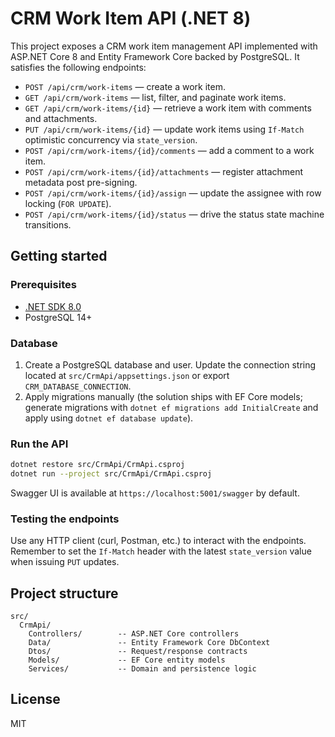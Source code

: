 # CRM Work Item API (.NET 8)

This project exposes a CRM work item management API implemented with ASP.NET Core 8 and Entity Framework Core backed by PostgreSQL. It satisfies the following endpoints:

- `POST /api/crm/work-items` &mdash; create a work item.
- `GET /api/crm/work-items` &mdash; list, filter, and paginate work items.
- `GET /api/crm/work-items/{id}` &mdash; retrieve a work item with comments and attachments.
- `PUT /api/crm/work-items/{id}` &mdash; update work items using `If-Match` optimistic concurrency via `state_version`.
- `POST /api/crm/work-items/{id}/comments` &mdash; add a comment to a work item.
- `POST /api/crm/work-items/{id}/attachments` &mdash; register attachment metadata post pre-signing.
- `POST /api/crm/work-items/{id}/assign` &mdash; update the assignee with row locking (`FOR UPDATE`).
- `POST /api/crm/work-items/{id}/status` &mdash; drive the status state machine transitions.

## Getting started

### Prerequisites

- [.NET SDK 8.0](https://dotnet.microsoft.com/download)
- PostgreSQL 14+

### Database

1. Create a PostgreSQL database and user. Update the connection string located at `src/CrmApi/appsettings.json` or export `CRM_DATABASE_CONNECTION`.
2. Apply migrations manually (the solution ships with EF Core models; generate migrations with `dotnet ef migrations add InitialCreate` and apply using `dotnet ef database update`).

### Run the API

```bash
dotnet restore src/CrmApi/CrmApi.csproj
dotnet run --project src/CrmApi/CrmApi.csproj
```

Swagger UI is available at `https://localhost:5001/swagger` by default.

### Testing the endpoints

Use any HTTP client (curl, Postman, etc.) to interact with the endpoints. Remember to set the `If-Match` header with the latest `state_version` value when issuing `PUT` updates.

## Project structure

```
src/
  CrmApi/
    Controllers/        -- ASP.NET Core controllers
    Data/               -- Entity Framework Core DbContext
    Dtos/               -- Request/response contracts
    Models/             -- EF Core entity models
    Services/           -- Domain and persistence logic
```

## License

MIT
